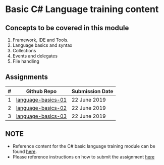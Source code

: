 # Basic C# Language training content

## Concepts to be covered in this module
1. Framework, IDE and Tools.
2. Language basics and syntax
3. Collections
4. Events and delegates
5. File handling

## Assignments

 | # | Github Repo | Submission Date |
 | --| ----------- | --------------- |
 | 1 | [language-basics-01](https://github.com/tavisca-bootcamp/language-basics-01) | 22 June 2019 |
 | 2 | [language-basics-02](https://github.com/tavisca-bootcamp/language-basics-02) | 22 June 2019 |
 | 3 | [language-basics-03](https://github.com/tavisca-bootcamp/language-basics-03) | 22 June 2019 |

 ## NOTE
 * Reference content for the C# basic language training module can be found [here](references.md).
 * Please reference instructions on how to submit the assignment [here](/initial/assignment-submission.md)
